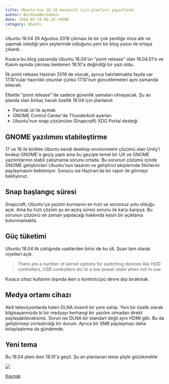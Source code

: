 ```yaml
---
title: Ubuntu'nun 18.10 masaüstü için planları yayınlandı
auhtor: BerkhanBerkdemir
date: 2018-05-19 02:19 +0300
category: Ubuntu
---
```


Ubuntu 18.04 26 Ağustos 2018 çıkması ile bir çok yeniliğe imza attı ve yapmak
istediği yeni şeylerinde olduğunu yeni bir blog
yazısı ile ortaya çıkardı.

Kısaca bu blog yazısında Ubuntu 18.04'ün "point release" olan 18.04.01'e ve
Kasım ayında çıkması beklenen 18.10'a değindiği bir yazı oldu.

İlk point release Haziran 2018 de olucak, ayrıca hatırlatmakta fayda var
17.10'cular hazırlıklı olsunlar çünkü 17.10'nun güncellemeleri aynı zamanda
bitecek.

Elbette "point release"'de sadece güvenlik yamaları olmayacak. Şu an planda olan
birkaç havalı özellik 18.04 için planlandı

* Parmak izi ile açmak
* GNOME Control Center'de Thunderbolt ayarları
* Ubuntu'nun snap çözümüne (Snapcraft) XDG Portal desteği

## GNOME yazılımını stabileştirme

17 ve 18 ile birlikte Ubuntu kendi desktop environment çözümü olan Unity'i
bırakıp GNOME'a geçiş yaptı ama bu geçişte temel bir UX ve GNOME yazılımlarının
stabil çalışmama sorunu ortada. Bu sorunun çözümü içinde GNOME geliştiricleri
Ubuntu'nun tasarım ve geliştirici ekiplerinde fikirlerini paylaşmasını
bekleniyor. Sonucu ise Haziran'da bir rapor ile görmeyi bekliyoruz.

## Snap başlangıç süresi

Snapcraft, Ubuntu'ya yazılım kurmanın en hızlı ve sorunsuz yolu olduğu açık.
Ama bu hızlı çözüm şu an açılış süresi sorunu ile karşı karşıya. Bu sorunun
çözümü ne zaman yapılacağı hakkında kesin bir açıklama bulunmamakta.

## Güç tüketimi

Ubuntu 18.04 ilk çıktığında vaatlerden birisi de bu idi. Şuan tam olarak
niyetleri açık.

> There are a number of kernel options for switching devices like HDD
> controllers, USB controllers etc to a low power state when not in use.

Kısaca cihaz kullanım dışında iken o kontrolcüyü devre dışı bırakmak.

## Medya ortamı cihazı

Akıll televizyonlarda halen DLNA önemli bir yere sahip. Yeni bir özelik olarak
bilgisayarınızda ki bir medyayı herhangi bir yazılım olmadan direkt
paylaşabileceksiniz. Sorun ise DLNA bir standart değil aynı HDMI gibi. Bu da
geliştirmeyi zorlaştırdığı bir durum. Ayrıca bir SMB paylaşmayı daha
kolaylaştırma da gündemde.

## Yeni tema

Bu 18.04 planı iken 18.10'a geçti. Şu an planlanan tema şöyle gözükmekte

![](https://admin.insights.ubuntu.com/wp-content/uploads/8762/communitheme.png)

[Kaynak](https://blog.ubuntu.com/2018/05/18/desktop-plans-for-18-10)
